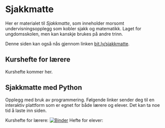 # Sjakkmatte

Her er materialet til *Sjakkmatte*, som inneholder morsomt undervisningsopplegg som kobler sjakk og matematikk. Laget for ungdomsskolen, men kan kanskje brukes på andre trinn.

Denne siden kan også nås gjennom linken [bit.ly/sjakkmatte]().

## Kurshefte for lærere

Kurshefte kommer her.

## Sjakkmatte med Python

Opplegg med bruk av programmering. Følgende linker sender deg til en interaktiv plattform som er egnet for både lærere og elever. Det kan ta noe tid å laste inn siden.

Kurshefte for lærere: [![Binder](https://mybinder.org/badge_logo.svg)](https://mybinder.org/v2/gh/olavlan/sjakkmatte/HEAD?labpath=sjakkmatte.ipynb)
Hefte for elever: 
